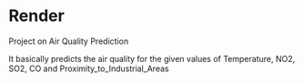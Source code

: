 # Render
Project on Air Quality Prediction 

It basically predicts the air quality for the given values of Temperature, NO2, SO2, CO and Proximity_to_Industrial_Areas
